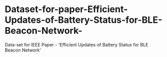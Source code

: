 # Dataset-for-paper-Efficient-Updates-of-Battery-Status-for-BLE-Beacon-Network-
Data-set for IEEE Paper - 'Efficient Updates of Battery Status for BLE Beacon Network'
